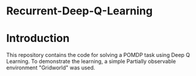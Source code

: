 # Recurrent-Deep-Q-Learning

# Introduction
This repository contains the code for solving a POMDP task using Deep Q Learning. To demonstrate the learning, a simple Partially observable environment "Gridworld" was used.
